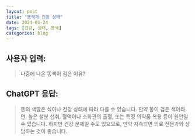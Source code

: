 ```yaml
---
layout: post
title: "똥색과 건강 상태"
date: 2024-01-24
tags: [건강, 상태, 똥색]
categories: blog
---
```


## 사용자 입력:
> 나중에 나온 똥색이 검은 이유?

## ChatGPT 응답:
> 똥의 색깔은 식이나 건강 상태에 따라 다를 수 있습니다. 만약 똥이 검은 색이라면, 높은 철분 섭취, 혈액이나 소화관의 출혈, 또는 특정 의약품 복용 등이 원인일 수 있습니다. 하지만 건강 문제일 수도 있으므로, 만약 지속되면 의료 전문가와 상담하는 것이 좋습니다.

